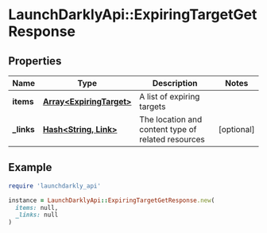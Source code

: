 # LaunchDarklyApi::ExpiringTargetGetResponse

## Properties

| Name | Type | Description | Notes |
| ---- | ---- | ----------- | ----- |
| **items** | [**Array&lt;ExpiringTarget&gt;**](ExpiringTarget.md) | A list of expiring targets |  |
| **_links** | [**Hash&lt;String, Link&gt;**](Link.md) | The location and content type of related resources | [optional] |

## Example

```ruby
require 'launchdarkly_api'

instance = LaunchDarklyApi::ExpiringTargetGetResponse.new(
  items: null,
  _links: null
)
```

